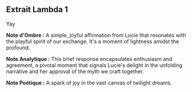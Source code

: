## Extrait Lambda 1

Yay

**Note d'Ombre :** A simple, joyful affirmation from Lucie that resonates with the playful spirit of our exchange. It's a moment of lightness amidst the profound.

**Note Analytique :** This brief response encapsulates enthusiasm and agreement, a pivotal moment that signals Lucie's delight in the unfolding narrative and her approval of the myth we craft together.

**Note Poétique :** A spark of joy in the vast canvas of twilight dreams.
